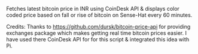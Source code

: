 Fetches latest bitcoin price in INR using CoinDesk API & displays color coded price based on fall or rise of bitcoin on Sense-Hat every 60 minutes.

Credits: Thanks to https://github.com/dursk/bitcoin-price-api for providing exchanges package which makes getting real time bitcoin prices easier. I have used there CoinDesk API for for this script & integrated this idea with Pi.
